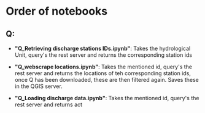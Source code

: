 # Order of notebooks

## Q:

- **"Q_Retrieving discharge stations IDs.ipynb"**: Takes the hydrological Unit, query's  the rest server and returns the corresponding station ids

- **"Q_webscrape locations.ipynb"**: Takes the mentioned id, query's  the rest server and returns the locations of teh corresponding station ids, once Q has been downloaded, these are then filtered again. Saves these in the QGIS server. 

- **"Q_Loading discharge data.ipynb"**: Takes the mentioned id, query's  the rest server and returns act

